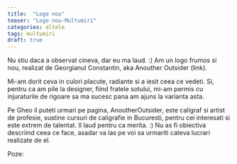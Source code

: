 ```yaml
---
title:  "Logo nou"
teaser: "Logo nou-Multumiri"
categories: altele
tags: multumiri
draft: true
---
```


Nu stiu daca a observat cineva, dar eu ma laud. :) Am un logo frumos si nou, realizat de Georgianul Constantin, aka Anouther Outsider (link).

Mi-am dorit ceva in culori placute, radiante si a iesit ceea ce vedeti. Si, pentru ca am pile la designer, fiind fratele sotului, mi-am permis cu injuraturile de rigoare sa ma sucesc pana am ajuns la varianta asta.

Pe Gheo il puteti urmari pe pagina, AnoutherOutsider, este caligraf si artist de profesie, sustine cursuri de caligrafie in Bucuresti, pentru cei interesati si este extrem de talentat. 
Il laud pentru ca merita. :) 
Nu as fi obiectiva descriind ceea ce face, asadar va las pe voi sa urmariti cateva lucrari realizate de el.

Poze: 
